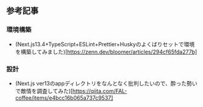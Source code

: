 ## 参考記事
### 環境構築
- (Next.js13.4+TypeScript+ESLint+Prettier+Huskyのよくばりセットで環境を構築してみました)[https://zenn.dev/bloomer/articles/294cf65fda277b]
### 設計
- (Next.js ver13のappディレクトリをなんとなく批判したいので、酔った勢いで敵情を調査してみた)[https://qiita.com/FAL-coffee/items/e4bcc16b065a737c9537]